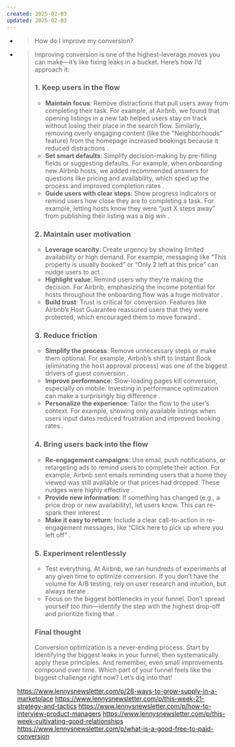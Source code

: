 ```yaml
---
created: 2025-02-03
updated: 2025-02-03
---
```

- > How do I improve my conversion?
    
- > Improving conversion is one of the highest-leverage moves you can make—it’s like fixing leaks in a bucket. Here’s how I’d approach it:
    > 
    > ### 1. **Keep users in the flow**
    > 
    > - **Maintain focus**: Remove distractions that pull users away from completing their task. For example, at Airbnb, we found that opening listings in a new tab helped users stay on track without losing their place in the search flow. Similarly, removing overly engaging content (like the "Neighborhoods" feature) from the homepage increased bookings because it reduced distractions .
    > - **Set smart defaults**: Simplify decision-making by pre-filling fields or suggesting defaults. For example, when onboarding new Airbnb hosts, we added recommended answers for questions like pricing and availability, which sped up the process and improved completion rates .
    > - **Guide users with clear steps**: Show progress indicators or remind users how close they are to completing a task. For example, letting hosts know they were “just X steps away” from publishing their listing was a big win .
    > 
    > ### 2. **Maintain user motivation**
    > 
    > - **Leverage scarcity**: Create urgency by showing limited availability or high demand. For example, messaging like “This property is usually booked” or “Only 2 left at this price” can nudge users to act .
    > - **Highlight value**: Remind users why they’re making the decision. For Airbnb, emphasizing the income potential for hosts throughout the onboarding flow was a huge motivator .
    > - **Build trust**: Trust is critical for conversion. Features like Airbnb’s Host Guarantee reassured users that they were protected, which encouraged them to move forward .
    > 
    > ### 3. **Reduce friction**
    > 
    > - **Simplify the process**: Remove unnecessary steps or make them optional. For example, Airbnb’s shift to Instant Book (eliminating the host approval process) was one of the biggest drivers of guest conversion .
    > - **Improve performance**: Slow-loading pages kill conversion, especially on mobile. Investing in performance optimization can make a surprisingly big difference .
    > - **Personalize the experience**: Tailor the flow to the user’s context. For example, showing only available listings when users input dates reduced frustration and improved booking rates .
    > 
    > ### 4. **Bring users back into the flow**
    > 
    > - **Re-engagement campaigns**: Use email, push notifications, or retargeting ads to remind users to complete their action. For example, Airbnb sent emails reminding users that a home they viewed was still available or that prices had dropped. These nudges were highly effective .
    > - **Provide new information**: If something has changed (e.g., a price drop or new availability), let users know. This can re-spark their interest .
    > - **Make it easy to return**: Include a clear call-to-action in re-engagement messages, like “Click here to pick up where you left off” .
    > 
    > ### 5. **Experiment relentlessly**
    > 
    > - Test everything. At Airbnb, we ran hundreds of experiments at any given time to optimize conversion. If you don’t have the volume for A/B testing, rely on user research and intuition, but always iterate .
    > - Focus on the biggest bottlenecks in your funnel. Don’t spread yourself too thin—identify the step with the highest drop-off and prioritize fixing that .
    > 
    > ### Final thought
    > 
    > Conversion optimization is a never-ending process. Start by identifying the biggest leaks in your funnel, then systematically apply these principles. And remember, even small improvements compound over time. Which part of your funnel feels like the biggest challenge right now? Let’s dig into that!
    
    https://www.lennysnewsletter.com/p/28-ways-to-grow-supply-in-a-marketplace
    https://www.lennysnewsletter.com/p/this-week-21-strategy-and-tactics
    https://www.lennysnewsletter.com/p/how-to-interview-product-managers
    https://www.lennysnewsletter.com/p/this-week-cultivating-good-relationships
    https://www.lennysnewsletter.com/p/what-is-a-good-free-to-paid-conversion